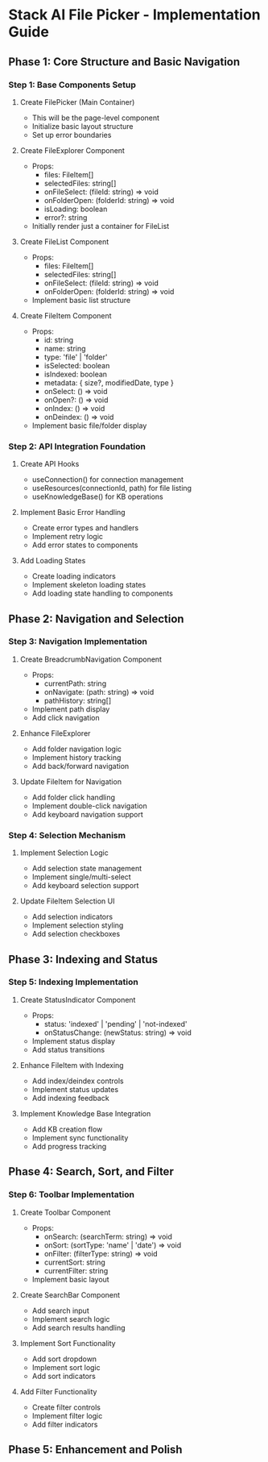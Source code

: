 # Stack AI File Picker - Implementation Guide

## Phase 1: Core Structure and Basic Navigation

### Step 1: Base Components Setup

1. Create FilePicker (Main Container)

   - This will be the page-level component
   - Initialize basic layout structure
   - Set up error boundaries

2. Create FileExplorer Component

   - Props:
     - files: FileItem[]
     - selectedFiles: string[]
     - onFileSelect: (fileId: string) => void
     - onFolderOpen: (folderId: string) => void
     - isLoading: boolean
     - error?: string
   - Initially render just a container for FileList

3. Create FileList Component

   - Props:
     - files: FileItem[]
     - selectedFiles: string[]
     - onFileSelect: (fileId: string) => void
     - onFolderOpen: (folderId: string) => void
   - Implement basic list structure

4. Create FileItem Component
   - Props:
     - id: string
     - name: string
     - type: 'file' | 'folder'
     - isSelected: boolean
     - isIndexed: boolean
     - metadata: { size?, modifiedDate, type }
     - onSelect: () => void
     - onOpen?: () => void
     - onIndex: () => void
     - onDeindex: () => void
   - Implement basic file/folder display

### Step 2: API Integration Foundation

1. Create API Hooks

   - useConnection() for connection management
   - useResources(connectionId, path) for file listing
   - useKnowledgeBase() for KB operations

2. Implement Basic Error Handling

   - Create error types and handlers
   - Implement retry logic
   - Add error states to components

3. Add Loading States
   - Create loading indicators
   - Implement skeleton loading states
   - Add loading state handling to components

## Phase 2: Navigation and Selection

### Step 3: Navigation Implementation

1. Create BreadcrumbNavigation Component

   - Props:
     - currentPath: string
     - onNavigate: (path: string) => void
     - pathHistory: string[]
   - Implement path display
   - Add click navigation

2. Enhance FileExplorer

   - Add folder navigation logic
   - Implement history tracking
   - Add back/forward navigation

3. Update FileItem for Navigation
   - Add folder click handling
   - Implement double-click navigation
   - Add keyboard navigation support

### Step 4: Selection Mechanism

1. Implement Selection Logic

   - Add selection state management
   - Implement single/multi-select
   - Add keyboard selection support

2. Update FileItem Selection UI
   - Add selection indicators
   - Implement selection styling
   - Add selection checkboxes

## Phase 3: Indexing and Status

### Step 5: Indexing Implementation

1. Create StatusIndicator Component

   - Props:
     - status: 'indexed' | 'pending' | 'not-indexed'
     - onStatusChange: (newStatus: string) => void
   - Implement status display
   - Add status transitions

2. Enhance FileItem with Indexing

   - Add index/deindex controls
   - Implement status updates
   - Add indexing feedback

3. Implement Knowledge Base Integration
   - Add KB creation flow
   - Implement sync functionality
   - Add progress tracking

## Phase 4: Search, Sort, and Filter

### Step 6: Toolbar Implementation

1. Create Toolbar Component

   - Props:
     - onSearch: (searchTerm: string) => void
     - onSort: (sortType: 'name' | 'date') => void
     - onFilter: (filterType: string) => void
     - currentSort: string
     - currentFilter: string
   - Implement basic layout

2. Create SearchBar Component

   - Add search input
   - Implement search logic
   - Add search results handling

3. Implement Sort Functionality

   - Add sort dropdown
   - Implement sort logic
   - Add sort indicators

4. Add Filter Functionality
   - Create filter controls
   - Implement filter logic
   - Add filter indicators

## Phase 5: Enhancement and Polish
